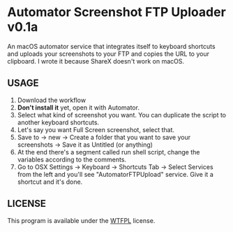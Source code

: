 # Automator Screenshot FTP Uploader v0.1a

An macOS automator service that integrates itself to keyboard shortcuts
and uploads your screenshots to your FTP and copies the URL to your
clipboard. I wrote it because ShareX doesn't work on macOS.

## USAGE

1. Download the workflow
2. **Don't install it** yet, open it with Automator.
3. Select what kind of screenshot you want. You can duplicate the script to another keyboard shortcuts. 
4. Let's say you want Full Screen screenshot, select that.
5. Save to -> new -> Create a folder that you want to save your screenshots -> Save it as Untitled (or anything)
6. At the end there's a segment called run shell script, change the variables according to the comments.
7. Go to OSX Settings -> Keyboard -> Shortcuts Tab -> Select Services from the left and you'll see "AutomatorFTPUpload" service. Give it a shortcut and it's done.

## LICENSE

This program is available under the [WTFPL](http://www.wtfpl.net/) license.
